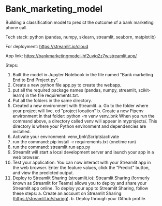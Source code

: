 # Bank_marketing_model
Building a classification model to predict the outcome of a bank marketing phone call.

Tech stack: python (pandas, numpy, sklearn, streamlit, seaborn, matplotlib)

For deployment: https://streamlit.io/cloud

App link: https://bankmarketingmodel-hf2uviq2z7w.streamlit.app/

Steps:
1. Built the model in Jupyter Notebook in the file named "Bank marketing End to End Project.py".
2. Create a new python file app.py to create the webapp.
3. put all the required package names (pandas, numpy, streamlit, scikit-learn) in the file requirements.txt.
4. Put all the folders in the same directory.
5. Created a new environment with Streamlit.
   a. Go to the folder where your project will live. cd "project location"
   b. Create a new Pipenv environment in that folder: python -m venv venv_bnk
   When you run the command above, a directory called venv will appear in myprojects/. This directory is where your Python environment and dependencies are installed.
6. Activate your environment: venv_bnk\Scripts\activate
7. run the command: pip install -r requirements.txt (onetime run)
8. run the command: streamlit run app.py
9. Streamlit will start a local development server and launch your app in a web browser.
10. Test your application: You can now interact with your Streamlit app in the web browser. Enter the feature values, click the "Predict" button, and view the predicted output.
11. Deploy to Streamlit Sharing (streamlit.io): Streamlit Sharing (formerly known as Streamlit for Teams) allows you to deploy and share your Streamlit app online. To deploy your app to Streamlit Sharing, follow these steps:
 a. Create an account on Streamlit Sharing (https://streamlit.io/sharing).
 b. Deploy through your Github profile.
   
